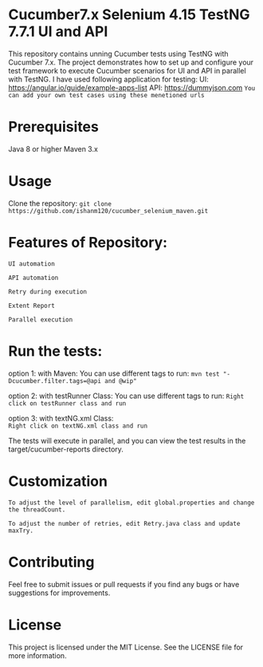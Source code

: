 # Cucumber7.x Selenium 4.15 TestNG 7.7.1 UI and API

This repository contains unning Cucumber tests using TestNG with Cucumber 7.x. The project demonstrates how to set up and configure your test framework to execute Cucumber scenarios for UI and API in parallel with TestNG.
I have used following application for testing:
UI: https://angular.io/guide/example-apps-list
API: https://dummyjson.com
``` You can add your own test cases using these menetioned urls ```

# Prerequisites
Java 8 or higher
Maven 3.x


# Usage
Clone the repository:
``` git clone https://github.com/ishanm120/cucumber_selenium_maven.git ```


# Features of Repository:
``` UI automation ```

``` API automation ```

``` Retry during execution ```

``` Extent Report ```

``` Parallel execution  ```


# Run the tests:
  option 1:  with Maven: You can use different tags to run:
``` mvn test "-Dcucumber.filter.tags=@api and @wip" ```

 option 2: with testRunner Class: You can use different tags to run: 
``` Right click on testRunner class and run ```

 option 3: with textNG.xml Class:  
``` Right click on textNG.xml class and run ```


The tests will execute in parallel, and you can view the test results in the target/cucumber-reports directory.

# Customization
``` To adjust the level of parallelism, edit global.properties and change the threadCount. ```

``` To adjust the number of retries, edit Retry.java class and update  maxTry. ```

# Contributing
Feel free to submit issues or pull requests if you find any bugs or have suggestions for improvements.

# License
This project is licensed under the MIT License. See the LICENSE file for more information.

